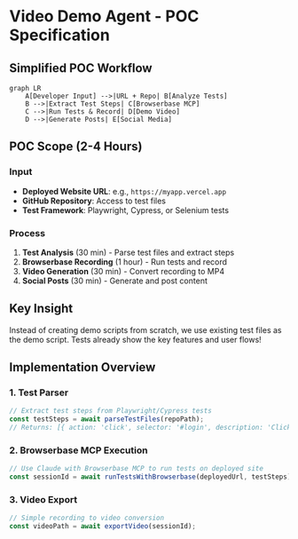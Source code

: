 # Video Demo Agent - POC Specification

## Simplified POC Workflow

```mermaid
graph LR
    A[Developer Input] -->|URL + Repo| B[Analyze Tests]
    B -->|Extract Test Steps| C[Browserbase MCP]
    C -->|Run Tests & Record| D[Demo Video]
    D -->|Generate Posts| E[Social Media]
```

## POC Scope (2-4 Hours)

### Input
- **Deployed Website URL**: e.g., `https://myapp.vercel.app`
- **GitHub Repository**: Access to test files
- **Test Framework**: Playwright, Cypress, or Selenium tests

### Process
1. **Test Analysis** (30 min) - Parse test files and extract steps
2. **Browserbase Recording** (1 hour) - Run tests and record
3. **Video Generation** (30 min) - Convert recording to MP4
4. **Social Posts** (30 min) - Generate and post content

## Key Insight
Instead of creating demo scripts from scratch, we use existing test files as the demo script. Tests already show the key features and user flows!

## Implementation Overview

### 1. Test Parser
```javascript
// Extract test steps from Playwright/Cypress tests
const testSteps = await parseTestFiles(repoPath);
// Returns: [{ action: 'click', selector: '#login', description: 'Click login button' }]
```

### 2. Browserbase MCP Execution
```javascript
// Use Claude with Browserbase MCP to run tests on deployed site
const sessionId = await runTestsWithBrowserbase(deployedUrl, testSteps);
```

### 3. Video Export
```javascript
// Simple recording to video conversion
const videoPath = await exportVideo(sessionId);
```